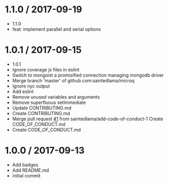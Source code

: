 1.1.0 / 2017-09-19
==================

  * 1.1.0
  * feat: implement parallel and serial options

1.0.1 / 2017-09-15
==================

  * 1.0.1
  * Ignore coverage js files in eslint
  * Switch to mongoist a promisified connection managing mongodb driver
  * Merge branch 'master' of github.com:saintedlama/microq
  * Ignore nyc output
  * Add eslint
  * Remove unused variables and arguments
  * Remove superfluous setImmediate
  * Update CONTRIBUTING.md
  * Create CONTRIBUTING.md
  * Merge pull request [#1](https://github.com/saintedlama/microq/issues/1) from saintedlama/add-code-of-conduct-1
    Create CODE_OF_CONDUCT.md
  * Create CODE_OF_CONDUCT.md

1.0.0 / 2017-09-13
==================

  * Add badges
  * Add README.md
  * initial commit
